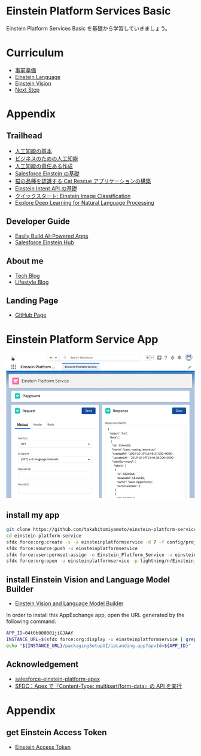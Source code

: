 # Einstein Platform Services Basic

Einstein Platform Services Basic を基礎から学習していきましょう。

# Curriculum

- [事前準備](https://github.com/takahitomiyamoto/einstein-platform-services-basic/wiki/Prerequisite)
- [Einstein Language](https://github.com/takahitomiyamoto/einstein-platform-services-basic/wiki/Einstein-Language)
- [Einstein Vision](https://github.com/takahitomiyamoto/einstein-platform-services-basic/wiki/Einstein-Vision)
- [Next Step](https://github.com/takahitomiyamoto/einstein-platform-services-basic/wiki/Next-Step)

# Appendix

## Trailhead

- [人工知能の基本](https://trailhead.salesforce.com/ja/content/learn/modules/ai_basics)
- [ビジネスのための人工知能](https://trailhead.salesforce.com/ja/content/learn/modules/artificial-intelligence-for-business)
- [人工知能の責任ある作成](https://trailhead.salesforce.com/ja/content/learn/modules/responsible-creation-of-artificial-intelligence)
- [Salesforce Einstein の基礎](https://trailhead.salesforce.com/ja/content/learn/modules/get_smart_einstein_feat)
- [猫の品種を認識する Cat Rescue アプリケーションの構築](https://trailhead.salesforce.com/ja/content/learn/projects/build-a-cat-rescue-app-that-recognizes-cat-breeds)
- [Einstein Intent API の基礎](https://trailhead.salesforce.com/ja/content/learn/modules/einstein_intent_basics)
- [クイックスタート: Einstein Image Classification](https://trailhead.salesforce.com/ja/content/learn/projects/predictive_vision_apex)
- [Explore Deep Learning for Natural Language Processing](https://trailhead.salesforce.com/ja/content/learn/trails/explore-deep-learning-for-nlp)

## Developer Guide

- [Easily Build AI-Powered Apps](https://metamind.readme.io/)
- [Salesforce Einstein Hub](http://www.einstein-hub.com/)

## About me

- [Tech Blog](https://qiita.com/takahito0508)
- [Lifestyle Blog](https://medium.com/takahitomiyamoto)

## Landing Page

- [GitHub Page](https://takahitomiyamoto.github.io/einstein-platform-services-basic/)

# Einstein Platform Service App

![my app](./asset/screenshot_app.png)

## install my app

```sh
git clone https://github.com/takahitomiyamoto/einstein-platform-service.git
cd einstein-platform-service
sfdx force:org:create -s -a einsteinplatformservice -d 7 -f config/project-scratch-def.json
sfdx force:source:push -u einsteinplatformservice
sfdx force:user:permset:assign -n Einstein_Platform_Service -u einsteinplatformservice
sfdx force:org:open -u einsteinplatformservice -p lightning/n/Einstein_Platform_Service
```

## install Einstein Vision and Language Model Builder

- [Einstein Vision and Language Model Builder](https://appexchangejp.salesforce.com/appxListingDetail?listingId=a0N3A00000FR4PKUA1)

In order to install this AppExchange app, open the URL generated by the following command.

```sh
APP_ID=04t0b000001jiGJAAY
INSTANCE_URL=$(sfdx force:org:display -u einsteinplatformservice | grep 'Instance Url')
echo "${INSTANCE_URL}/packagingSetupUI/ipLanding.app?apvId=${APP_ID}"
```

## Acknowledgement

- [salesforce-einstein-platform-apex](https://github.com/muenzpraeger/salesforce-einstein-platform-apex)
- [SFDC：Apex で『Content-Type: multipart/form-data』の API を実行](https://tyoshikawa1106.hatenablog.com/entry/2017/07/22/225204)

# Appendix

## get Einstein Access Token

- [Einstein Access Token](https://api.einstein.ai/token)
